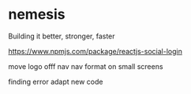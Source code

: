 # nemesis
Building it better, stronger, faster

https://www.npmjs.com/package/reactjs-social-login

move logo offf nav
nav format on small screens

finding error
adapt new code